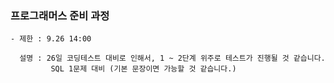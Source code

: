 ### 프로그래머스 준비 과정

```
- 제한 : 9.26 14:00

  설명 : 26일 코딩테스트 대비로 인해서, 1 ~ 2단계 위주로 테스트가 진행될 것 같습니다.
         SQL 1문제 대비 (기본 문장이면 가능할 것 같습니다.)
```
